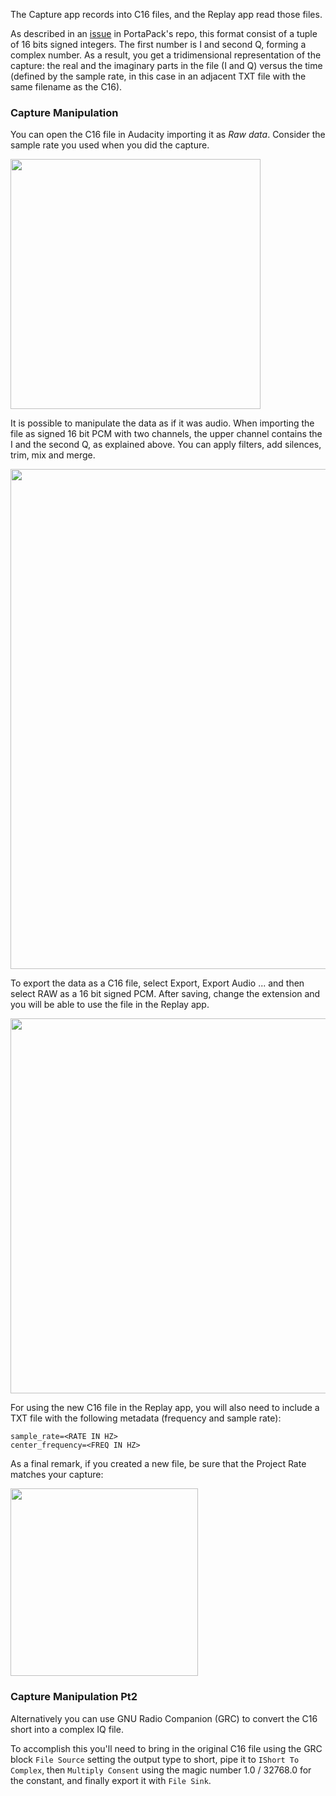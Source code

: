The Capture app records into C16 files, and the Replay app read those files.

As described in an [issue](https://github.com/sharebrained/portapack-hackrf/issues/139) in PortaPack's repo, this format consist of a tuple of 16 bits signed integers. The first number is I and second Q, forming a complex number. As a result, you get a tridimensional representation of the capture: the real and the imaginary parts in the file (I and Q) versus the time (defined by the sample rate, in this case in an adjacent TXT file with the same filename as the C16).

### Capture Manipulation

You can open the C16 file in Audacity importing it as _Raw data_. Consider the sample rate you used when you did the capture.

<img src="img/c16_import.png" width="400">

It is possible to manipulate the data as if it was audio. When importing the file as signed 16 bit PCM with two channels, the upper channel contains the I and the second Q, as explained above. You can apply filters, add silences, trim, mix and merge.

<img src="img/c16_export_multitrack.png" width="800">

To export the data as a C16 file, select Export, Export Audio ... and then select RAW as a 16 bit signed PCM. After saving, change the extension and you will be able to use the file in the Replay app.

<img src="img/c16_export.png" width="600">

For using the new C16 file in the Replay app, you will also need to include a TXT file with the following metadata (frequency and sample rate):
```
sample_rate=<RATE IN HZ>
center_frequency=<FREQ IN HZ>
```

As a final remark, if you created a new file, be sure that the Project Rate matches your capture:

<img src="img/c16_export2.png" width="300">

### Capture Manipulation Pt2
 
Alternatively you can use GNU Radio Companion (GRC) to convert the C16 short into a complex IQ file. 

To accomplish this you'll need to bring in the original C16 file using the GRC block `File Source` setting the output type to short, pipe it to `IShort To Complex`, then `Multiply Consent` using the magic number 1.0 / 32768.0 for the constant, and finally export it with `File Sink`.


 
